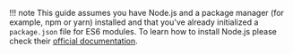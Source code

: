 !!! note
    This guide assumes you have Node.js and a package manager (for example, npm or yarn) installed and that you've already initialized a `package.json` file for ES6 modules. To learn how to install Node.js please check their [official documentation](https://nodejs.org/en/download). 